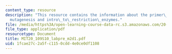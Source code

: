 ```yaml
---
content_type: resource
description: "This resource contains the information about the primer\_design\_for\_\
  mutagenesis and intro\_to\_restriction\_enzymes."
file: /media/https%3A/open-learning-course-data-rc.s3.amazonaws.com/20-109-laboratory-fundamentals-in-biological-engineering-spring-2010/1fcae27c2a5fc1150cdd4e0ce0df1108_MIT20_109S10_labpre_m2d1.pdf
file_type: application/pdf
resourcetype: Document
title: MIT20_109S10_labpre_m2d1.pdf
uid: 1fcae27c-2a5f-c115-0cdd-4e0ce0df1108
---
```

